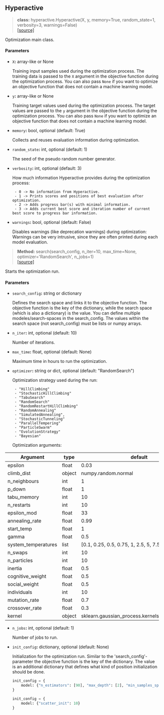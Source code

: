 ## Hyperactive

> **class:** hyperactive.Hyperactive(X, y, memory=True, random_state=1, verbosity=3, warnings=False) <br> [[source]](./source/hyperactive_source)

Optimization main class.

#### Parameters

 - ``X``**:** array-like or None

    Training input samples used during the optimization process.
    The training data is passed to the ``X`` argument in the objective function during the optimization process.
    You can also pass ``None`` if you want to optimize an objective function that does not contain a machine learning model.

 - ``y``**:** array-like or None

    Training target values used during the optimization process.
    The target values are passed to the ``y`` argument in the objective function during the optimization process.
    You can also pass ``None`` if you want to optimize an objective function that does not contain a machine learning model.

 - ``memory``**:** bool, optional (default: True)

    Collects and reuses evaluation information during optimization.

 - ``random_state``**:** int, optional (default: 1)

    The seed of the pseudo random number generator.

 - ``verbosity``**:** int, optional (default: 3)

    How much information Hyperactive provides during the optimization process:

        - 0 -> No information from Hyperactive.
        - 1 -> Prints scores and positions of best evaluation after optimization.
        - 2 -> Adds progress bar(s) with minimal information.
        - 3 -> Adds current best score and iteration number of current best score to progress bar information.

 - ``warnings``**:** bool, optional (default: False)

    Disables warnings (like deprecation warnings) during optimization:
    Warnings can be very intrusive, since they are often printed during each model evaluation.


> **Method:** search(search_config, n_iter=10, max_time=None, optimizer='RandomSearch', n_jobs=1) <br> [[source]](./source/search_source)

Starts the optimization run.

#### Parameters

 - ``search_config``**:** string or dictionary

    Defines the search space and links it to the objective function.
    The objective function is the key of the dictionary, while the search space (which is also a dictionary) is the value.
    You can define multiple modeles/search-spaces in the search_config.
    The values within the search space (not search_config) must be lists or numpy arrays.

 - ``n_iter``**:** int, optional (default: 10)

    Number of iterations.

 - ``max_time``**:** float, optional (default: None)

    Maximum time in hours to run the optimization.

 - ``optimizer``**:** string or dict, optional (default: "RandomSearch")

    Optimization strategy used during the run:

        - "HillClimbing"
        - "StochasticHillClimbing"
        - "TabuSearch"
        - "RandomSearch"
        - "RandomRestartHillClimbing"
        - "RandomAnnealing"
        - "SimulatedAnnealing",
        - "StochasticTunneling"
        - "ParallelTempering"
        - "ParticleSwarm"
        - "EvolutionStrategy"
        - "Bayesian"

    Optimization arguments:

| Argument | type | default |
|---|---|---|
| epsilon | float | 0.03 |
| climb_dist | object | numpy.random.normal |
| n_neighbours | int | 1 |
| p_down | float | 1 |
| tabu_memory | int | 10 |
| n_restarts | int | 10 |
| epsilon_mod | float | 33 |
| annealing_rate | float | 0.99 |
| start_temp | float | 1 |
| gamma | float | 0.5 |
| system_temperatures | list | [0.1, 0.25, 0.5, 0.75, 1, 2.5, 5, 7.5, 10] |
| n_swaps | int | 10 |
| n_particles | int | 10 |
| inertia | float | 0.5 |
| cognitive_weight | float | 0.5 |
| social_weight | float | 0.5 |
| individuals | int | 10 |
| mutation_rate | float | 0.7 |
| crossover_rate | float | 0.3 |
| kernel | object | sklearn.gaussian_process.kernels.Matern(nu=2.5) |



 - ``n_jobs``**:** int, optional (default: 1)

    Number of jobs to run.
    
    
  - ``init_config``**:** dictionary, optional (default: None)
  
     Initialization for the optimization run. 
     Similar to the 'search_config'-parameter the objective function is the key of the dictionary. The value is an additional dictionary that defines what kind of position initialization should be done.
     
     ```python
     init_config = {
         model: {"n_estimators": [90], "max_depth": [2], "min_samples_split": [5]}
     }
     ```
     
     ```python
     init_config = {
         model: {"scatter_init": 10}
     }
     ```
